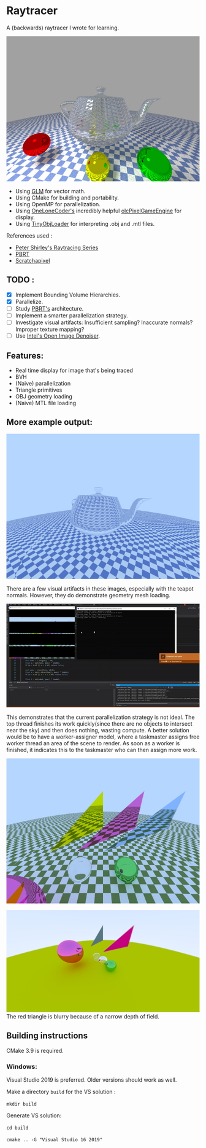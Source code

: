 # Raytracer

A (backwards) raytracer I wrote for learning. 

![Glass teapot with metallic spheres](example_output/teapot_glass.jpg)

- Using [GLM](https://glm.g-truc.net/) for vector math.
- Using CMake for building and portability.
- Using OpenMP for parallelization.
- Using [OneLoneCoder's](http://www.onelonecoder.com/) incredibly helpful [olcPixelGameEngine](https://github.com/OneLoneCoder/olcPixelGameEngine) for display. 
- Using [TinyObjLoader](https://github.com/tinyobjloader/tinyobjloader) for interpreting .obj and .mtl files.

References used : 
- [Peter Shirley's Raytracing Series](https://www.realtimerendering.com/raytracing/Ray%20Tracing%20in%20a%20Weekend.pdf)
- [PBRT](http://www.pbr-book.org/)
- [Scratchapixel](https://www.scratchapixel.com/)

## TODO : 
- [X] Implement Bounding Volume Hierarchies.
- [X] Parallelize.
- [ ] Study [PBRT's](https://www.pbrt.org/) architecture.
- [ ] Implement a smarter parallelization strategy.
- [ ] Investigate visual artifacts: Insufficient sampling? Inaccurate normals? Improper texture mapping?
- [ ] Use [Intel's Open Image Denoiser](https://github.com/OpenImageDenoise/oidn).

## Features:
- Real time display for image that's being traced
- BVH
- (Naive) parallelization
- Triangle primitives
- OBJ geometry loading
- (Naive) MTL file loading

## More example output:

![Glass teapot](example_output/teapot_demo.jpg)

There are a few visual artifacts in these images, especially with the teapot normals. However, they do demonstrate geometry mesh loading.

![Real time display](example_output/demo.gif)

This demonstrates that the current parallelization strategy is not ideal. The top thread finishes its work quickly(since there are no objects to intersect near the sky) and then does nothing, wasting compute. A better solution would be to have a worker-assigner model, where a taskmaster assigns free worker thread an area of the scene to render. As soon as a worker is finished, it indicates this to the taskmaster who can then assign more work.

![Sphere and triangle primitives](example_output/demo2.jpg)

![Spheres and triangles](example_output/demo.jpg)
The red triangle is blurry because of a narrow depth of field.

## Building instructions 
CMake 3.9 is required.
### Windows:

Visual Studio 2019 is preferred. Older versions should work as well.

Make a directory `build` for the VS solution :

`mkdir build`

Generate VS solution:

`cd build`

`cmake .. -G "Visual Studio 16 2019"`

